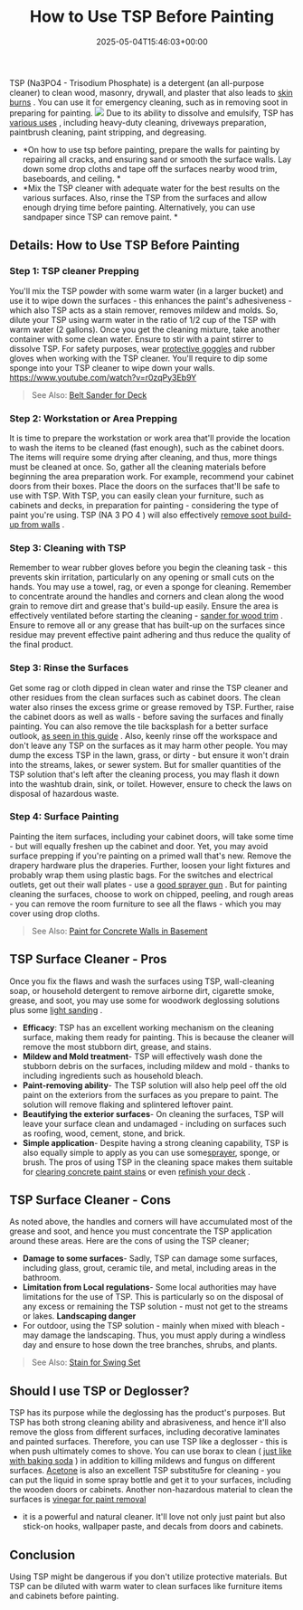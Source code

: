 ﻿---
layout: post
title: How to Use TSP Before Painting
date: '2025-05-04T15:46:03+00:00'
categories:
- DIY Paintings
tags: []
slug: /how-to-use-tsp-before-painting/
lastmod: 2025-05-07T12:21:28+03:00
---

TSP (Na3PO4 - Trisodium Phosphate) is a detergent (an all-purpose cleaner) to clean wood, masonry, drywall, and plaster that also leads to
[skin burns](http://greenhouse.ucdavis.edu/pest/fmsds/Trisodium%20phosphate.pdf)
. You can use it for emergency cleaning, such as in removing soot in preparing for painting.
![](/assets/img/img/)
Due to its ability to dissolve and emulsify, TSP has
[various uses](https://en.wikipedia.org/wiki/Trisodium_phosphate)
, including heavy-duty cleaning, driveways preparation, paintbrush cleaning, paint stripping, and degreasing.
- *On how to use tsp before painting, prepare the walls for painting by repairing all cracks, and ensuring sand or smooth the surface walls. Lay down some drop cloths and tape off the surfaces nearby wood trim, baseboards, and ceiling. *
- *Mix the TSP cleaner with adequate water for the best results on the various surfaces. Also, rinse the TSP from the surfaces and allow enough drying time before painting. Alternatively, you can use sandpaper since TSP can remove paint. *
## Details: How to Use TSP Before Painting
### Step 1: TSP cleaner Prepping
You'll mix the TSP powder with some warm water (in a larger bucket) and use it to wipe down the surfaces - this enhances the paint's adhesiveness - which also TSP acts as a stain remover, removes mildew and molds.
So, dilute your TSP using warm water in the ratio of 1/2 cup of the TSP with warm water (2 gallons). Once you get the cleaning mixture, take another container with some clean water. Ensure to stir with a paint stirrer to dissolve TSP.
For safety purposes, wear
[protective goggles](https://pestpolicy.com/best-safety-glasses-for-spray-painting/)
and rubber gloves when working with the TSP cleaner. You'll require to dip some sponge into your TSP cleaner to wipe down your walls.
https://www.youtube.com/watch?v=r0zqPy3Eb9Y
> See Also:
> [Belt Sander for Deck](https://pestpolicy.com/best-belt-sander-for-deck/)
### Step 2: Workstation or Area Prepping
It is time to prepare the workstation or work area that'll provide the location to wash the items to be cleaned (fast enough), such as the cabinet doors. The items will require some drying after cleaning, and thus, more things must be cleaned at once.
So, gather all the cleaning materials before beginning the area preparation work. For example, recommend your cabinet doors from their boxes. Place the doors on the surfaces that'll be safe to use with TSP.
With TSP, you can easily clean your furniture, such as cabinets and decks, in preparation for painting - considering the type of paint you're using. TSP (NA
3
PO
4
) will also effectively
[remove soot build-up from walls](https://pestpolicy.com/how-to-remove-soot-from-walls/)
.
### Step 3: Cleaning with TSP
Remember to wear rubber gloves before you begin the cleaning task - this prevents skin irritation, particularly on any opening or small cuts on the hands. You may use a towel, rag, or even a sponge for cleaning.
Remember to concentrate around the handles and corners and clean along the wood grain to remove dirt and grease that's build-up easily. Ensure the area is effectively ventilated before starting the cleaning -
[sander for wood trim](https://pestpolicy.com/best-sander-for-wood-trim/)
.
Ensure to remove all or any grease that has built-up on the surfaces since residue may prevent effective paint adhering and thus reduce the quality of the final product.
### Step 3: Rinse the Surfaces
Get some rag or cloth dipped in clean water and rinse the TSP cleaner and other residues from the clean surfaces such as cabinet doors. The clean water also rinses the excess grime or grease removed by TSP.
Further, raise the cabinet doors as well as walls - before saving the surfaces and finally painting. You can also remove the tile backsplash for a better surface outlook,
[as seen in this guide](https://pestpolicy.com/how-to-remove-tile-backsplash/)
.
Also, keenly rinse off the workspace and don't leave any TSP on the surfaces as it may harm other people. You may dump the excess TSP in the lawn, grass, or dirty - but ensure it won't drain into the streams, lakes, or sewer system.
But for smaller quantities of the TSP solution that's left after the cleaning process, you may flash it down into the washtub drain, sink, or toilet. However, ensure to check the laws on disposal of hazardous waste.
### Step 4: Surface Painting
Painting the item surfaces, including your cabinet doors, will take some time - but will equally freshen up the cabinet and door. Yet, you may avoid surface prepping if you're painting on a primed wall that's new.
Remove the drapery hardware plus the draperies. Further, loosen your light fixtures and probably wrap them using plastic bags. For the switches and electrical outlets, get out their wall plates - use a
[good sprayer gun](https://pestpolicy.com/best-hvlp-paint-sprayer-for-latex-paint/)
.
But for painting cleaning the surfaces, choose to work on chipped, peeling, and rough areas - you can remove the room furniture to see all the flaws - which you may cover using drop cloths.
> See Also:
> [Paint for Concrete Walls in Basement](https://pestpolicy.com/best-paint-for-concrete-walls-in-basement/)
## TSP Surface Cleaner - Pros
Once you fix the flaws and wash the surfaces using TSP, wall-cleaning soap, or household detergent to remove airborne dirt, cigarette smoke, grease, and soot, you may use some for woodwork deglossing solutions plus some
[light sanding](https://pestpolicy.com/sanding-walls-before-painting/)
.
- **Efficacy**: TSP has an excellent working mechanism on the cleaning surface, making them ready for painting. This is because the cleaner will remove the most stubborn dirt, grease, and stains.
- **Mildew and Mold treatment**- TSP will effectively wash done the stubborn debris on the surfaces, including mildew and mold - thanks to including ingredients such as household bleach.
- **Paint-removing ability**- The TSP solution will also help peel off the old paint on the exteriors from the surfaces as you prepare to paint. The solution will remove flaking and splintered leftover paint.
- **Beautifying the exterior surfaces**- On cleaning the surfaces, TSP will leave your surface clean and undamaged - including on surfaces such as roofing, wood, cement, stone, and brick.
- **Simple application**- Despite having a strong cleaning capability, TSP is also equally simple to apply as you can use some[sprayer](https://pestpolicy.com/best-paint-sprayer-for-exterior-walls/), sponge, or brush.
The pros of using TSP in the cleaning space makes them suitable for
[clearing concrete paint stains](https://pestpolicy.com/remove-paint-from-concrete/)
or even
[refinish your deck](https://pestpolicy.com/how-to-refinish-a-deck/)
.
## TSP Surface Cleaner - Cons
As noted above, the handles and corners will have accumulated most of the grease and soot, and hence you must concentrate the TSP application around these areas. Here are the cons of using the TSP cleaner;
- **Damage to some surfaces**- Sadly, TSP can damage some surfaces, including glass, grout, ceramic tile, and metal, including areas in the bathroom.
- **Limitation from Local regulations**- Some local authorities may have limitations for the use of TSP. This is particularly so on the disposal of any excess or remaining the TSP solution - must not get to the streams or lakes.
**Landscaping danger**
- For outdoor, using the TSP solution - mainly when mixed with bleach - may damage the landscaping. Thus, you must apply during a windless day and ensure to hose down the tree branches, shrubs, and plants.
> See Also:
> [Stain for Swing Set](https://pestpolicy.com/best-stain-for-swing-set/)
## Should I use TSP or Deglosser?
TSP has its purpose while the deglossing has the product's purposes. But TSP has both strong cleaning ability and abrasiveness, and hence it'll also remove the gloss from different surfaces, including decorative laminates and painted surfaces.
Therefore, you can use TSP like a deglosser - this is when push ultimately comes to shove. You can use borax to clean (
[just like with baking soda](https://pestpolicy.com/how-to-remove-paint-from-metal-with-baking-soda/)
) in addition to killing mildews and fungus on different surfaces.
[Acetone](https://pestpolicy.com/does-acetone-remove-paint/)
is also an excellent TSP substitu5re for cleaning - you can put the liquid in some spray bottle and get it to your surfaces, including the wooden doors or cabinets.
Another non-hazardous material to clean the surfaces is
[vinegar for paint removal](https://pestpolicy.com/does-vinegar-remove-paint/)
- it is a powerful and natural cleaner. It'll love not only just paint but also stick-on hooks, wallpaper paste, and decals from doors and cabinets.
## Conclusion
Using TSP might be dangerous if you don't utilize protective materials. But TSP can be diluted with warm water to clean surfaces like furniture items and cabinets before painting.
